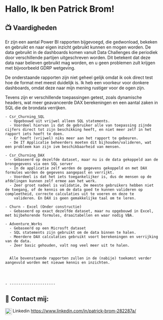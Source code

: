 <h1>Hallo, Ik ben Patrick Brom! <br/><a href="https://github.com/PatrickBrom/portfolio"></a> <a href="https://www.linkedin.com/in/patrick-brom-282287a/"></a>
  
<h2>📺 Vaardigheden</h2>

Er zijn een aantal Power BI rapporten bijgevoegd, die gedwonload, bekeken en gebruikt en naar eigen inzicht gebruikt kunnen en mogen worden.
De data gebruikt in de dashboards komen vanuit Data Challenges die periodiek door verschillende partijen uitgeschreven worden. 
Dit betekent dat deze data naar believen gebruikt mag worden, en u geen problemen zult krijgen met bijvoorbeeld GDRP wetgeving.

De onderstaande rapporten zijn niet geheel gelijk omdat ik ook direct test hoe de format met meest duidelijk is. 
Ik heb een voorkeur voor donkere dashboards, omdat deze naar mijn mening rustiger voor de ogen zijn.

Tevens zijn er verschillende toepassingen getest, zoals dynamische headers, wat meer geavanceerde DAX berekeningen en een aantal zaken in SQL die de brondata verrijken.


    - Csr_Churning_SQL
      - Opgebouwd uit vrijwel alleen SQL statements.
      - Voordeel hiervan is dat de gebruiker alle van toepassing zijnde cijfers direct tot zijn beschikking heeft, en niet meer zelf in het rapport iets hoeft te doen.
      - Er hoeft (vrijwel) niks meer aan het rapport te gebeuren.
      - De IT Applicatie beheerders moeten dit bijhouden/valideren, wat een probleem kan zijn ivm beschikbaarheid van mensen.
    
    - Csr_Churning_DAX
      - Gebaseerd op dezelfde dataset, maar nu is de data gekoppeld aan de brongegevens via een SQL server
      - In de applicatie zelf worden de gegevens gekoppeld en met DAX formules worden de gegevens aangepast en verrijkt.
      - Voordeel is dat het iets toegankelijker is, dus de mensen op de afdelingen kunnen zelf ermee aan het werk.
      - Zeer groot nadeel is validatie, De meeste gebruikers hebben niet de toegang, of de kennis om de data goed te kunnen valideren op compleetheid, correcte calculaties uit te voeren en deze te 
        valideren. En DAX is geen gemakkelijke taal om te leren.
        
    - Churn - Excel (Onder constructie)
      - Gebaseerd op exact dezelfde dataset, maar nu opgebouwd in Excel, met bijbehorende formules, draaitabellen en waar nodig VBA.

    - Adventure_Works
      - Gebaseerd op een Microsft dataset
      - SQL statements zijn gebruikt om de data binnen te halen.
      - Meerdere DAX calculaties gebruikt voort berekeningen en verrijking van de data.
      - Zeer basic gehouden, valt nog veel meer uit te halen.


      Alle bovenstaande rapporten zullen in de (nabije) toekomst verder aangevuld worden met nieuwe kennis en inzichten.

      


    - ---------------------

  

<h2> 🤳 Contact mij:</h2>

<img align="left" alt="JoshMadakor | LinkedIn" width="22px" src="https://cdn.jsdelivr.net/npm/simple-icons@v3/icons/linkedin.svg" /> Linkedin
https://www.linkedin.com/in/patrick-brom-282287a/

